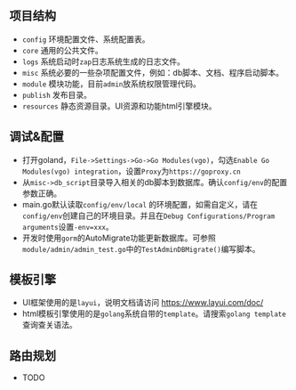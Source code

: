 ## 项目结构

- `config`      环境配置文件、系统配置表。
- `core`        通用的公共文件。
- `logs`        系统启动时`zap`日志系统生成的日志文件。
- `misc`        系统必要的一些杂项配置文件，例如：db脚本、文档、程序启动脚本。
- `module`      模块功能，目前`admin`放系统权限管理代码。
- `publish`     发布目录。
- `resources`   静态资源目录。UI资源和功能html引擎模块。


## 调试&配置

- 打开goland，`File->Settings->Go->Go Modules(vgo)`，勾选`Enable Go Modules(vgo) integration`，设置`Proxy`为`https://goproxy.cn`
- 从`misc->db_script`目录导入相关的db脚本到数据库。确认`config/env`的配置参数正确。
- main.go默认读取`config/env/local` 的环境配置，如需自定义，请在`config/env`创建自己的环境目录。并且在`Debug Configurations/Program arguments`设置`-env=xxx`。
- 开发时使用`gorm`的AutoMigrate功能更新数据库。可参照`module/admin/admin_test.go`中的`TestAdminDBMigrate()`编写脚本。


## 模板引擎

- UI框架使用的是`layui`，说明文档请访问 https://www.layui.com/doc/
- html模板引擎使用的是`golang`系统自带的`template`。请搜索`golang template`查询查关语法。

## 路由规划

- TODO